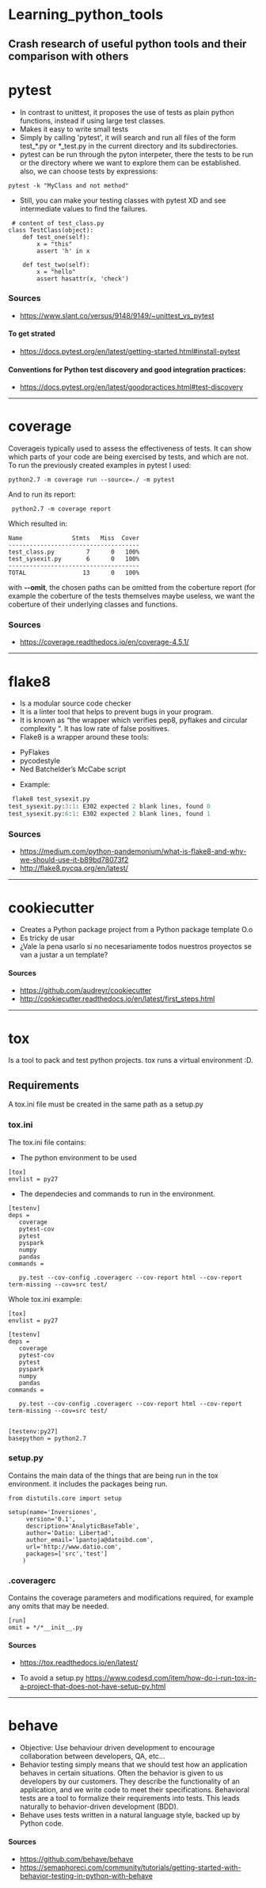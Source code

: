 # Learning_python_tools
Crash research of useful python tools and their comparison with others
---
# pytest
 * In contrast to unittest, it proposes the use of tests as plain python functions, instead if using large test classes.
 * Makes it easy to write small tests
 * Simply by calling 'pytest', it will search and run all files of the form test_*.py or *_test.py in the current directory and its subdirectories.
 * pytest can be run through the pyton interpeter, there the tests to be run or the directory  where we want to explore them
 can be established. also, we can choose tests by expressions:
 ```
 pytest -k "MyClass and not method"
 ```
 * Still, you can make your testing classes with pytest XD and see intermediate values to find the failures. 
```pyhton
 # content of test_class.py
class TestClass(object):
    def test_one(self):
        x = "this"
        assert 'h' in x

    def test_two(self):
        x = "hello"
        assert hasattr(x, 'check')
```

### Sources
* https://www.slant.co/versus/9148/9149/~unittest_vs_pytest
#### To get strated
* https://docs.pytest.org/en/latest/getting-started.html#install-pytest
#### Conventions for Python test discovery and good integration practices:
* https://docs.pytest.org/en/latest/goodpractices.html#test-discovery
---
# coverage

Coverageis typically used to assess the effectiveness of tests. It can show which parts of your code are being exercised by tests, and which are not.
To run the previously created examples in pytest I used:
```
python2.7 -m coverage run --source=./ -m pytest 
```
And to run its report:
```
 python2.7 -m coverage report
```
Which resulted in:
```
Name              Stmts   Miss  Cover
-------------------------------------
test_class.py         7      0   100%
test_sysexit.py       6      0   100%
-------------------------------------
TOTAL                13      0   100%

```
with **--omit**, the chosen paths can be omitted from the coberture report (for example the coberture of the tests themselves maybe useless, we want the coberture of their underlying classes and functions.

### Sources
* https://coverage.readthedocs.io/en/coverage-4.5.1/
---
# flake8
* Is a modular source code checker
* It is a linter tool that helps to prevent bugs in your program.
* It is known as “the wrapper which verifies pep8, pyflakes and circular complexity “. It has low rate of false positives.
* Flake8 is a wrapper around these tools:
- PyFlakes
-  pycodestyle
-  Ned Batchelder’s McCabe script
* Example:
```python
 flake8 test_sysexit.py 
test_sysexit.py:3:1: E302 expected 2 blank lines, found 0
test_sysexit.py:6:1: E302 expected 2 blank lines, found 1
```
### Sources
* https://medium.com/python-pandemonium/what-is-flake8-and-why-we-should-use-it-b89bd78073f2
* http://flake8.pycqa.org/en/latest/
---

# cookiecutter

* Creates a Python package project from a Python package template O.o
* Es tricky de usar
* ¿Vale la pena usarlo si no necesariamente todos nuestros proyectos se van a justar a un template?

#### Sources 
* https://github.com/audreyr/cookiecutter
* http://cookiecutter.readthedocs.io/en/latest/first_steps.html

---
# tox

 Is a tool to pack and test python projects.
 tox runs a virtual environment :D.
 
 ## Requirements
 A tox.ini file must be created in the same path as a setup.py
 
 ### tox.ini
 The tox.ini file contains:
 * The python environment to be used 
```
[tox]
envlist = py27
``` 
 * The dependecies and commands to run in the environment.
 ```
 [testenv]
deps =
	coverage
	pytest-cov
	pytest
	pyspark
	numpy
	pandas
commands =

    py.test --cov-config .coveragerc --cov-report html --cov-report term-missing --cov=src test/ 

 ```
 Whole tox.ini example:
 ```
 [tox]
envlist = py27

[testenv]
deps =
	coverage
	pytest-cov
	pytest
	pyspark
	numpy
	pandas
commands =

    py.test --cov-config .coveragerc --cov-report html --cov-report term-missing --cov=src test/ 


[testenv:py27]
basepython = python2.7

 ```
 ### setup.py
 
 Contains the main data of the things that are being run in the tox environment. it includes the packages being run.
 ```
 from distutils.core import setup

setup(name='Inversiones',
      version='0.1',
      description='AnalyticBaseTable',
      author='Datio: Libertad',
      author_email='lpantoja@datoibd.com',
      url='http://www.datio.com',
      packages=['src','test']
     )
 ```
 ### .coveragerc
 
 Contains the coverage parameters and modifications required, for example any omits that may be needed.
 
 ```
 [run]
omit = */*__init__.py
```

#### Sources
* https://tox.readthedocs.io/en/latest/

* To avoid a setup.py https://www.codesd.com/item/how-do-i-run-tox-in-a-project-that-does-not-have-setup-py.html

---

# behave
* Objective: Use behaviour driven development to encourage collaboration between developers, QA, etc...
* Behavior testing simply means that we should test how an application behaves in certain situations. Often the behavior is given to us developers by our customers. They describe the functionality of an application, and we write code to meet their specifications. Behavioral tests are a tool to formalize their requirements into tests. This leads naturally to behavior-driven development (BDD).
* Behave uses tests written in a natural language style, backed up by Python code.
#### Sources
* https://github.com/behave/behave
* https://semaphoreci.com/community/tutorials/getting-started-with-behavior-testing-in-python-with-behave
